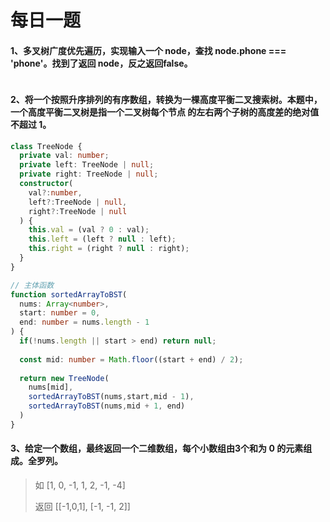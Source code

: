 # 每日一题

#### 1、多叉树广度优先遍历，实现输入一个 node，查找 node.phone === 'phone'。找到了返回 node，反之返回false。
```typescript

```
#### 2、将一个按照升序排列的有序数组，转换为一棵高度平衡二叉搜索树。本题中，一个高度平衡二叉树是指一个二叉树每个节点 的左右两个子树的高度差的绝对值不超过 1。
```typescript
class TreeNode {
  private val: number;
  private left: TreeNode | null;
  private right: TreeNode | null;
  constructor(
    val?:number,
    left?:TreeNode | null,
    right?:TreeNode | null
  ) {
    this.val = (val ? 0 : val);
    this.left = (left ? null : left);
    this.right = (right ? null : right);
  }
}

// 主体函数
function sortedArrayToBST(
  nums: Array<number>,
  start: number = 0,
  end: number = nums.length - 1
) {
  if(!nums.length || start > end) return null;
  
  const mid: number = Math.floor((start + end) / 2);
  
  return new TreeNode(
    nums[mid],
    sortedArrayToBST(nums,start,mid - 1),
    sortedArrayToBST(nums,mid + 1, end)
  )
}
```
#### 3、给定一个数组，最终返回一个二维数组，每个小数组由3个和为 0 的元素组成。全罗列。
> 如 [1, 0, -1, 1, 2, -1, -4]
>
> 返回 [[-1,0,1], [-1, -1, 2]]    
```typescript

```